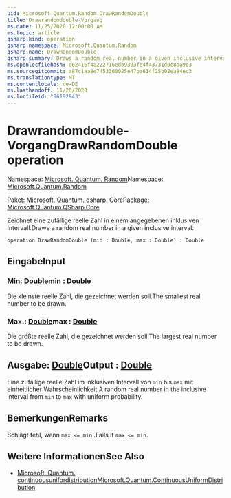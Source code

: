 ```yaml
---
uid: Microsoft.Quantum.Random.DrawRandomDouble
title: Drawrandomdouble-Vorgang
ms.date: 11/25/2020 12:00:00 AM
ms.topic: article
qsharp.kind: operation
qsharp.namespace: Microsoft.Quantum.Random
qsharp.name: DrawRandomDouble
qsharp.summary: Draws a random real number in a given inclusive interval.
ms.openlocfilehash: d62416f4a222716edb9393fe4f43731d0e8aa9d3
ms.sourcegitcommit: a87c1aa8e7453360025e47ba614f25b02ea84ec3
ms.translationtype: MT
ms.contentlocale: de-DE
ms.lasthandoff: 11/26/2020
ms.locfileid: "96192943"
---
```

# <a name="drawrandomdouble-operation"></a><span data-ttu-id="d9a82-102">Drawrandomdouble-Vorgang</span><span class="sxs-lookup"><span data-stu-id="d9a82-102">DrawRandomDouble operation</span></span>

<span data-ttu-id="d9a82-103">Namespace: [Microsoft. Quantum. Random](xref:Microsoft.Quantum.Random)</span><span class="sxs-lookup"><span data-stu-id="d9a82-103">Namespace: [Microsoft.Quantum.Random](xref:Microsoft.Quantum.Random)</span></span>

<span data-ttu-id="d9a82-104">Paket: [Microsoft. Quantum. qsharp. Core](https://nuget.org/packages/Microsoft.Quantum.QSharp.Core)</span><span class="sxs-lookup"><span data-stu-id="d9a82-104">Package: [Microsoft.Quantum.QSharp.Core](https://nuget.org/packages/Microsoft.Quantum.QSharp.Core)</span></span>


<span data-ttu-id="d9a82-105">Zeichnet eine zufällige reelle Zahl in einem angegebenen inklusiven Intervall.</span><span class="sxs-lookup"><span data-stu-id="d9a82-105">Draws a random real number in a given inclusive interval.</span></span>

```qsharp
operation DrawRandomDouble (min : Double, max : Double) : Double
```


## <a name="input"></a><span data-ttu-id="d9a82-106">Eingabe</span><span class="sxs-lookup"><span data-stu-id="d9a82-106">Input</span></span>

### <a name="min--double"></a><span data-ttu-id="d9a82-107">Min: [Double](xref:microsoft.quantum.lang-ref.double)</span><span class="sxs-lookup"><span data-stu-id="d9a82-107">min : [Double](xref:microsoft.quantum.lang-ref.double)</span></span>

<span data-ttu-id="d9a82-108">Die kleinste reelle Zahl, die gezeichnet werden soll.</span><span class="sxs-lookup"><span data-stu-id="d9a82-108">The smallest real number to be drawn.</span></span>


### <a name="max--double"></a><span data-ttu-id="d9a82-109">Max.: [Double](xref:microsoft.quantum.lang-ref.double)</span><span class="sxs-lookup"><span data-stu-id="d9a82-109">max : [Double](xref:microsoft.quantum.lang-ref.double)</span></span>

<span data-ttu-id="d9a82-110">Die größte reelle Zahl, die gezeichnet werden soll.</span><span class="sxs-lookup"><span data-stu-id="d9a82-110">The largest real number to be drawn.</span></span>



## <a name="output--double"></a><span data-ttu-id="d9a82-111">Ausgabe: [Double](xref:microsoft.quantum.lang-ref.double)</span><span class="sxs-lookup"><span data-stu-id="d9a82-111">Output : [Double](xref:microsoft.quantum.lang-ref.double)</span></span>

<span data-ttu-id="d9a82-112">Eine zufällige reelle Zahl im inklusiven Intervall von `min` bis `max` mit einheitlicher Wahrscheinlichkeit.</span><span class="sxs-lookup"><span data-stu-id="d9a82-112">A random real number in the inclusive interval from `min` to `max` with uniform probability.</span></span>

## <a name="remarks"></a><span data-ttu-id="d9a82-113">Bemerkungen</span><span class="sxs-lookup"><span data-stu-id="d9a82-113">Remarks</span></span>

<span data-ttu-id="d9a82-114">Schlägt fehl, wenn `max <= min` .</span><span class="sxs-lookup"><span data-stu-id="d9a82-114">Fails if `max <= min`.</span></span>

## <a name="see-also"></a><span data-ttu-id="d9a82-115">Weitere Informationen</span><span class="sxs-lookup"><span data-stu-id="d9a82-115">See Also</span></span>

- [<span data-ttu-id="d9a82-116">Microsoft. Quantum. continuousunifordistribution</span><span class="sxs-lookup"><span data-stu-id="d9a82-116">Microsoft.Quantum.ContinuousUniformDistribution</span></span>](xref:Microsoft.Quantum.ContinuousUniformDistribution)